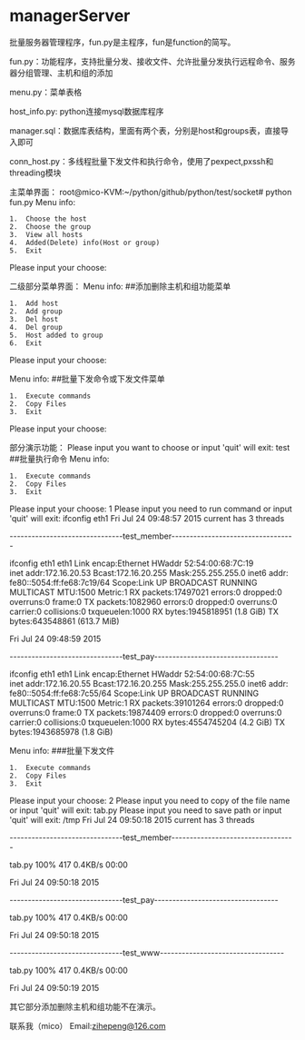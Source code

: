 # managerServer
批量服务器管理程序，fun.py是主程序，fun是function的简写。

fun.py：功能程序，支持批量分发、接收文件、允许批量分发执行远程命令、服务器分组管理、主机和组的添加

menu.py：菜单表格

host_info.py: python连接mysql数据库程序

manager.sql：数据库表结构，里面有两个表，分别是host和groups表，直接导入即可

conn_host.py：多线程批量下发文件和执行命令，使用了pexpect,pxssh和threading模块





主菜单界面：
root@mico-KVM:~/python/github/python/test/socket# python fun.py
Menu info:

	1.	Choose the host
	2.	Choose the group
	3.	View all hosts
	4.	Added(Delete) info(Host or group)
	5.	Exit

Please input your choose: 




二级部分菜单界面：
Menu info:   ##添加删除主机和组功能菜单

	1.	Add host
	2.	Add group
	3.	Del host
	4.	Del group
	5.	Host added to group
	6.	Exit

Please input your choose: 

Menu info:    ##批量下发命令或下发文件菜单

	1.	Execute commands
	2.	Copy Files
	3.	Exit

Please input your choose: 




部分演示功能：
Please input you want to choose or input 'quit' will exit: test     ##批量执行命令
Menu info:

	1.	Execute commands
	2.	Copy Files
	3.	Exit

Please input your choose: 1
Please input you need to run command or input 'quit' will exit: ifconfig eth1
Fri Jul 24 09:48:57 2015
current has 3 threads

-------------------------------test_member----------------------------------

ifconfig eth1
eth1      Link encap:Ethernet  HWaddr 52:54:00:68:7C:19  
          inet addr:172.16.20.53  Bcast:172.16.20.255  Mask:255.255.255.0
          inet6 addr: fe80::5054:ff:fe68:7c19/64 Scope:Link
          UP BROADCAST RUNNING MULTICAST  MTU:1500  Metric:1
          RX packets:17497021 errors:0 dropped:0 overruns:0 frame:0
          TX packets:1082960 errors:0 dropped:0 overruns:0 carrier:0
          collisions:0 txqueuelen:1000 
          RX bytes:1945818951 (1.8 GiB)  TX bytes:643548861 (613.7 MiB)


Fri Jul 24 09:48:59 2015

-------------------------------test_pay----------------------------------

ifconfig eth1
eth1      Link encap:Ethernet  HWaddr 52:54:00:68:7C:55  
          inet addr:172.16.20.55  Bcast:172.16.20.255  Mask:255.255.255.0
          inet6 addr: fe80::5054:ff:fe68:7c55/64 Scope:Link
          UP BROADCAST RUNNING MULTICAST  MTU:1500  Metric:1
          RX packets:39101264 errors:0 dropped:0 overruns:0 frame:0
          TX packets:19874409 errors:0 dropped:0 overruns:0 carrier:0
          collisions:0 txqueuelen:1000 
          RX bytes:4554745204 (4.2 GiB)  TX bytes:1943685978 (1.8 GiB)


		  
Menu info:			###批量下发文件

	1.	Execute commands
	2.	Copy Files
	3.	Exit

Please input your choose: 2
Please input you need to copy of the file name or input 'quit' will exit: tab.py
Please input you need to save path or input 'quit' will exit: /tmp
Fri Jul 24 09:50:18 2015
current has 3 threads

-------------------------------test_member----------------------------------
 
tab.py                                        100%  417     0.4KB/s   00:00    

Fri Jul 24 09:50:18 2015

-------------------------------test_pay----------------------------------
 
tab.py                                        100%  417     0.4KB/s   00:00    

Fri Jul 24 09:50:18 2015

-------------------------------test_www----------------------------------
 
tab.py                                        100%  417     0.4KB/s   00:00    

Fri Jul 24 09:50:19 2015


其它部分添加删除主机和组功能不在演示。






联系我（mico）
Email:zihepeng@126.com
